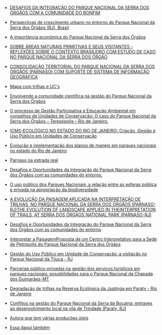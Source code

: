 - [DESAFIOS DA INTEGRAÇÃO DO PARQUE NACIONAL DA SERRA DOS ÓRGÃOS COM A COMUNIDADE DO BONFIM](http://pensaracademico.facig.edu.br/index.php/pensaracademico/article/view/7)

- [Perspectivas de crescimento urbano no entorno do Parque Nacional da Serra dos Órgãos (RJ), Brasil](http://www.lasics.uminho.pt/conferences/index.php/CEGOT/XIV_ColoquioIbericoGeografia/paper/view/2122/0)

- [A importância econômica do Parque Nacional da Serra dos Órgãos](https://pantheon.ufrj.br/handle/11422/8882)

- [SOBRE ÁREAS NATURAIS PRIMITIVAS E SEUS VISITANTES – REFLEXÕES SOBRE O CONTEXTO BRASILEIRO COM ESTUDO DE CASO NO PARQUE NACIONAL DA SERRA DOS ÓRGÃO](http://www.unirio.br/estudante/ccbs/ecoturismo/Dissertacao_Mestrado2019.12.4.pdf)

- [CONSOLIDAÇÃO TERRITORIAL DO PARQUE NACIONAL DA 
SERRA DOS ÓRGÃOS (PARNASO) COM SUPORTE DE SISTEMA DE 
INFORMAÇÃO GEOGRÁFICA](http://www.atafona.uerj.br/na/artigos/victorhugo.pdf)

- [Mapa com trilhas e UC's](https://www.google.com/maps/d/u/1/viewer?ll=-22.387295668371987%2C-43.177609&z=11&ltclid=a531aa48-3b9c-44f3-9e8e-79143292b1e3&mid=18UlwZIJ_6Q16xQwoFEKwQ2Xb0LiHIYZl)

- [Envolvendo a comunidade científica na gestão do Parque Nacional da Serra dos Órgãos](https://revistaeletronica.icmbio.gov.br/index.php/BioBR/article/view/443)

- [O processo de Gestão Participativa e Educação Ambiental em conselhos de Unidades de Conservação: O caso do Parque Nacional da Serra dos Órgãos – Teresópolis – Rio de Janeiro.](http://www.ibama.gov.br/sophia/cnia/teses/sultanemmussidissertacaoparte1.pdf)

- [ICMS-ECOLÓGICO NO ESTADO DO RIO DE JANEIRO: 
Criação, Gestão e Uso Público em Unidades de Conservação ](https://www.ie.ufrj.br/images/IE/PPED/Teses/2015/Bruna%20Ran%C3%A7ao%20Conti.pdf)

- [Evolução e implementação dos planos de manejo em parques nacionais no estado do Rio de Janeiro](https://www.scielo.br/j/rarv/a/tq97hvXxR99DY9BcKnSQRFH/?lang=pt)

- [Parnaso na estrada real](http://www.institutoestradareal.com.br/servico/detalhe/atrativo/Parque-Nacional-da-Serra-dos-Orgaos/598)

- [Desafios e Oportunidades da Integração do Parque Nacional da Serra dos Órgãos com as comunidades do entorno.](https://tede.ufrrj.br/jspui/handle/jspui/3674)

- [O uso público dos Parques Nacionais: a relação entre as esferas pública e privada na apropriação da biodiversidade](https://repositorio.unb.br/bitstream/10482/3826/1/2009_CamilaGoncalvesdeOliveiraRodrigues.pdf)

- [A EVOLUÇÃO DA PAISAGEM APLICADA NA INTERPRETAÇÃO DE TRILHAS, NO PARQUE NACIONAL DA SERRA DOS ÓRGÃOS (PARNASO-RJ)THE EVOLUTION OF LANDSCAPE APPLIED IN THEINTERPRETATION OF TRAILS, AT SERRA DOS ÓRGÃOS NATIONAL PARK (PARNASO-RJ)](http://rbciamb.com.br/index.php/Publicacoes_RBCIAMB/article/view/136/103)

- [Desafios e Oportunidades da Integração do Parque Nacional da Serra dos Órgãos com as comunidades do entorno](https://tede.ufrrj.br/jspui/bitstream/jspui/3674/2/2012%20-%20Hamilton%20Francisco%20de%20Souza%20Filho.pdf)

- [Interpretar a PaisagemProposta de um Centro Interpretativo para a Sede de Petrópolis do Parque Nacional da Serra dos Órgãos](https://repositorio-aberto.up.pt/bitstream/10216/117510/2/302829.pdf)

- [Gestão do Uso Público em Unidade de Conservação: a visitação no Parque Nacional da Tijuca - RJ](https://periodicos.unifesp.br/index.php/ecoturismo/article/view/5860)


- [Parcerias público-privadas na gestão dos serviços turísticos em parques nacionais: possibilidades para o Parque Nacional da Chapada dos Guimarães-MT](https://siaiap39.univali.br/repositorio/handle/repositorio/1323)


- [Degradação de trilhas na Reserva Ecológica da Juatinga em Paraty - Rio de Janeiro](https://www.scielo.br/j/ambiagua/a/58ZZZcTnb4MQ46mPrC8gCnw/abstract/?lang=pt)









- [Conflitos na gestão do Parque Nacional da Serra da Bocaina: entraves ao desenvolvimento local na vila de Trindade (Paraty, RJ)](https://www.scielo.br/j/inter/a/FY4ypZDXJXMs3hLWTdyxW3M/?lang=pt&format=html)






 - [Autora que tem várias produções úteis](http://buscatextual.cnpq.br/buscatextual/visualizacv.do;jsessionid=C17E17802415A5F78A9E1CED2990B557.buscatextual_66)
 - [Essa daqui também](http://buscatextual.cnpq.br/buscatextual/visualizacv.do)



